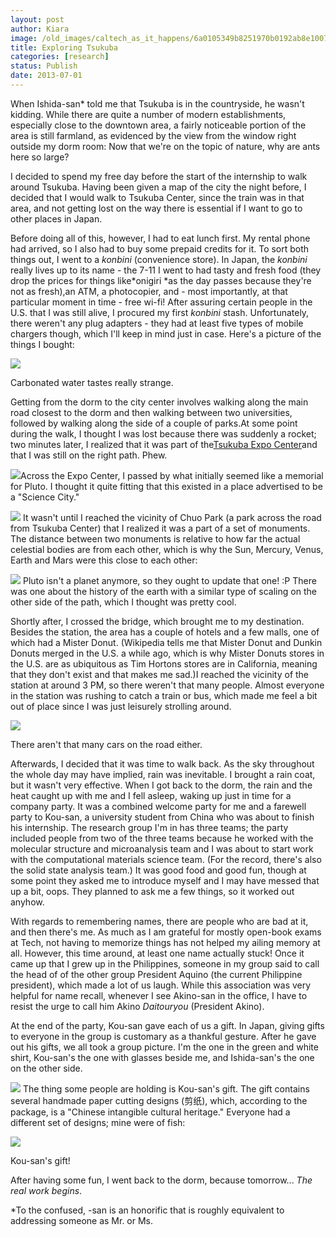 ```yaml
---
layout: post
author: Kiara
image: /old_images/caltech_as_it_happens/6a0105349b8251970b0192ab8e1007970d.jpg
title: Exploring Tsukuba
categories: [research]
status: Publish
date: 2013-07-01
---
```



When Ishida-san* told me that Tsukuba is in the countryside, he wasn't kidding. While there are quite a number of modern establishments, especially close to the downtown area, a fairly noticeable portion of the area is still farmland, as evidenced by the view from the window right outside my dorm room:
Now that we're on the topic of nature, why are ants here so large?

I decided to spend my free day before the start of the internship to walk around Tsukuba. Having been given a map of the city the night before, I decided that I would walk to Tsukuba Center, since the train was in that area, and not getting lost on the way there is essential if I want to go to other places in Japan.

Before doing all of this, however, I had to eat lunch first. My rental phone had arrived, so I also had to buy some prepaid credits for it. To sort both things out, I went to a *konbini* (convenience store). In Japan, the *konbini* really lives up to its name - the 7-11 I went to had tasty and fresh food (they drop the prices for things like*onigiri *as the day passes because they're not as fresh),an ATM, a photocopier, and - most importantly, at that particular moment in time - free wi-fi! After assuring certain people in the U.S. that I was still alive, I procured my first *konbini* stash. Unfortunately, there weren't any plug adapters - they had at least five types of mobile chargers though, which I'll keep in mind just in case. Here's a picture of the things I bought:

![](/old_images/caltech_as_it_happens/6a0105349b8251970b019103c5a5e3970c.jpg)

Carbonated water tastes really strange.

Getting from the dorm to the city center involves walking along the main road closest to the dorm and then walking between two universities, followed by walking along the side of a couple of parks.At some point during the walk, I thought I was lost because there was suddenly a rocket; two minutes later, I realized that it was part of the[Tsukuba Expo Center](https://www.ibarakiguide.jp/db_kanko/?type=en&amp;detail&amp;id=0800000000113)and that I was still on the right path. Phew.


![](/old_images/caltech_as_it_happens/6a0105349b8251970b01901dcff426970b.jpg)Across the Expo Center, I passed by what initially seemed like a memorial for Pluto. I thought it quite fitting that this existed in a place advertised to be a "Science City."


![](/old_images/caltech_as_it_happens/6a0105349b8251970b01901dcffc9e970b.jpg)
It wasn't until I reached the vicinity of Chuo Park (a park across the road from Tsukuba Center) that I realized it was a part of a set of monuments. The distance between two monuments is relative to how far the actual celestial bodies are from each other, which is why the Sun, Mercury, Venus, Earth and Mars were this close to each other:


![](/old_images/caltech_as_it_happens/6a0105349b8251970b019103c6323d970c.jpg)
Pluto isn't a planet anymore, so they ought to update that one! :P There was one about the history of the earth with a similar type of scaling on the other side of the path, which I thought was pretty cool.

Shortly after, I crossed the bridge, which brought me to my destination. Besides the station, the area has a couple of hotels and a few malls, one of which had a Mister Donut. (Wikipedia tells me that Mister Donut and Dunkin Donuts merged in the U.S. a while ago, which is why Mister Donuts stores in the U.S. are as ubiquitous as Tim Hortons stores are in California, meaning that they don't exist and that makes me sad.)I reached the vicinity of the station at around 3 PM, so there weren't that many people. Almost everyone in the station was rushing to catch a train or bus, which made me feel a bit out of place since I was just leisurely strolling around.

![](/old_images/caltech_as_it_happens/6a0105349b8251970b0192ab8ec7aa970d.jpg)

There aren't that many cars on the road either.

Afterwards, I decided that it was time to walk back. As the sky throughout the whole day may have implied, rain was inevitable. I brought a rain coat, but it wasn't very effective. When I got back to the dorm, the rain and the heat caught up with me and I fell asleep, waking up just in time for a company party. It was a combined welcome party for me and a farewell party to Kou-san, a university student from China who was about to finish his internship. The research group I'm in has three teams; the party included people from two of the three teams because he worked with the molecular structure and microanalysis team and I was about to start work with the computational materials science team. (For the record, there's also the solid state analysis team.) It was good food and good fun, though at some point they asked me to introduce myself and I may have messed that up a bit, oops. They planned to ask me a few things, so it worked out anyhow.

With regards to remembering names, there are people who are bad at it, and then there's me. As much as I am grateful for mostly open-book exams at Tech, not having to memorize things has not helped my ailing memory at all. However, this time around, at least one name actually stuck! Once it came up that I grew up in the Philippines, someone in my group said to call the head of of the other group President Aquino (the current Philippine president), which made a lot of us laugh. While this association was very helpful for name recall, whenever I see Akino-san in the office, I have to resist the urge to call him Akino *Daitouryou* (President Akino).

At the end of the party, Kou-san gave each of us a gift. In Japan, giving gifts to everyone in the group is customary as a thankful gesture. After he gave out his gifts, we all took a group picture. I'm the one in the green and white shirt, Kou-san's the one with glasses beside me, and Ishida-san's the one on the other side.


![](/old_images/caltech_as_it_happens/6a0105349b8251970b01901dd83fa6970b.jpg)
The thing some people are holding is Kou-san's gift. The gift contains several handmade paper cutting designs (剪纸), which, according to the package, is a "Chinese intangible cultural heritage." Everyone had a different set of designs; mine were of fish:

![](/old_images/caltech_as_it_happens/6a0105349b8251970b019103ce1fd7970c.jpg)

Kou-san's gift!

After having some fun, I went back to the dorm, because tomorrow... *The real work begins*.

*To the confused, -san is an honorific that is roughly equivalent to addressing someone as Mr. or Ms.


